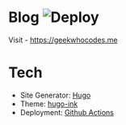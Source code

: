 # Blog ![Deploy](https://github.com/geekwhocodes/h-blog/workflows/Deploy/badge.svg?branch=master)

Visit - <a href="https://geekwhocodes.me" target="_blank">https://geekwhocodes.me </a>


# Tech
- Site Generator: <a href="https://gohugo.io/" target="_blank">Hugo</a>
- Theme: <a href="https://github.com/knadh/hugo-ink" target="_blank">hugo-ink</a>
- Deployment: <a href="https://github.com/features/actions" target="_blank">Github Actions</a>


